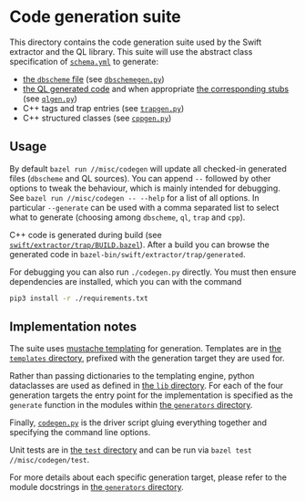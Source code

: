 # Code generation suite

This directory contains the code generation suite used by the Swift extractor and the QL library. This suite will use
the abstract class specification of [`schema.yml`](schema.yml) to generate:

* [the `dbscheme` file](../ql/lib/misc.dbscheme) (see [`dbschemegen.py`](generators/dbschemegen.py))
* [the QL generated code](../ql/lib/codeql/swift/generated) and when
  appropriate [the corresponding stubs](../ql/lib/codeql/swift/elements) (see [`qlgen.py`](generators/qlgen.py))
* C++ tags and trap entries (see [`trapgen.py`](generators/trapgen.py))
* C++ structured classes (see [`cppgen.py`](generators/cppgen.py))

## Usage

By default `bazel run //misc/codegen` will update all checked-in generated files (`dbscheme` and QL sources). You can
append `--` followed by other options to tweak the behaviour, which is mainly intended for debugging.
See `bazel run //misc/codegen -- --help` for a list of all options. In particular `--generate` can be used with a comma
separated list to select what to generate (choosing among `dbscheme`, `ql`, `trap` and `cpp`).

C++ code is generated during build (see [`swift/extractor/trap/BUILD.bazel`](../extractor/trap/BUILD.bazel)). After a
build you can browse the generated code in `bazel-bin/swift/extractor/trap/generated`.

For debugging you can also run `./codegen.py` directly. You must then ensure dependencies are installed, which you can
with the command

```bash
pip3 install -r ./requirements.txt
```

## Implementation notes

The suite uses [mustache templating](https://mustache.github.io/) for generation. Templates are
in [the `templates` directory](templates), prefixed with the generation target they are used for.

Rather than passing dictionaries to the templating engine, python dataclasses are used as defined
in [the `lib` directory](lib). For each of the four generation targets the entry point for the implementation is
specified as the `generate` function in the modules within [the `generators` directory](generators).

Finally, [`codegen.py`](codegen.py) is the driver script gluing everything together and specifying the command line
options.

Unit tests are in [the `test` directory](test) and can be run via `bazel test //misc/codegen/test`.

For more details about each specific generation target, please refer to the module docstrings
in [the `generators` directory](generators).
